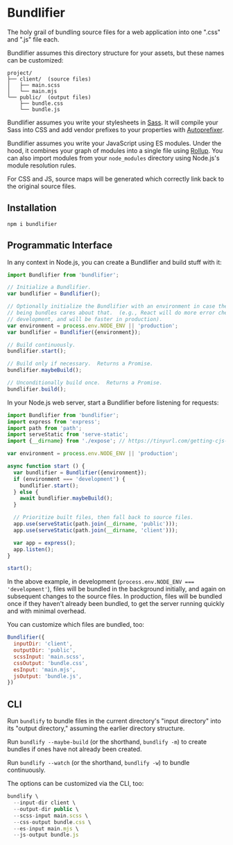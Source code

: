 # Bundlifier

The holy grail of bundling source files for a web application into one ".css" and ".js" file each.

Bundlifier assumes this directory structure for your assets, but these names can be customized:

```
project/
├── client/  (source files)
│   ├── main.scss
│   └── main.mjs
└── public/  (output files)
    ├── bundle.css
    └── bundle.js
```

Bundlifier assumes you write your stylesheets in [Sass][].  It will compile your
Sass into CSS and add vendor prefixes to your properties with [Autoprefixer][].

[Sass]: http://sass-lang.com/
[Autoprefixer]: https://github.com/postcss/autoprefixer

Bundlifier assumes you write your JavaScript using ES modules.  Under the hood,
it combines your graph of modules into a single file using [Rollup][].  You can
also import modules from your `node_modules` directory using Node.js's module
resolution rules.

[Rollup]: https://rollupjs.org/

For CSS and JS, source maps will be generated which correctly link back to the
original source files.

## Installation

```
npm i bundlifier
```

## Programmatic Interface

In any context in Node.js, you can create a Bundlifier and build stuff with it:

```js
import Bundlifier from 'bundlifier';

// Initialize a Bundlifier.
var bundlifier = Bundlifier();

// Optionally initialize the Bundlifier with an environment in case the code
// being bundles cares about that.  (e.g., React will do more error checking in
// development, and will be faster in production).
var environment = process.env.NODE_ENV || 'production';
var bundlifier = Bundlifier({environment});

// Build continuously.
bundlifier.start();

// Build only if necessary.  Returns a Promise.
bundlifier.maybeBuild();

// Unconditionally build once.  Returns a Promise.
bundlifier.build();
```

In your Node.js web server, start a Bundlifier before listening for requests:

```js
import Bundlifier from 'bundlifier';
import express from 'express';
import path from 'path';
import serveStatic from 'serve-static';
import {__dirname} from './expose'; // https://tinyurl.com/getting-cjs-variables

var environment = process.env.NODE_ENV || 'production';

async function start () {
  var bundlifier = Bundlifier({environment});
  if (environment === 'development') {
    bundlifier.start();
  } else {
    await bundlifier.maybeBuild();
  }

  // Prioritize built files, then fall back to source files.
  app.use(serveStatic(path.join(__dirname, 'public')));
  app.use(serveStatic(path.join(__dirname, 'client')));

  var app = express();
  app.listen();
}

start();
```

In the above example, in development (`process.env.NODE_ENV === 'development'`), files will be bundled in the background initially, and again on subsequent changes to the source files.  In production, files will be bundled once if they haven't already been bundled, to get the server running quickly and with minimal overhead.

You can customize which files are bundled, too:

```js
Bundlifier({
  inputDir: 'client',
  outputDir: 'public',
  scssInput: 'main.scss',
  cssOutput: 'bundle.css',
  esInput: 'main.mjs',
  jsOutput: 'bundle.js',
})
```

## CLI

Run `bundlify` to bundle files in the current directory's "input directory" into its "output directory," assuming the earlier directory structure.

Run `bundlify --maybe-build` (or the shorthand, `bundlify -m`) to create bundles if ones have not already been created.

Run `bundlify --watch` (or the shorthand, `bundlify -w`) to bundle continuously.

The options can be customized via the CLI, too:

```js
bundlify \
  --input-dir client \
  --output-dir public \
  --scss-input main.scss \
  --css-output bundle.css \
  --es-input main.mjs \
  --js-output bundle.js
```

